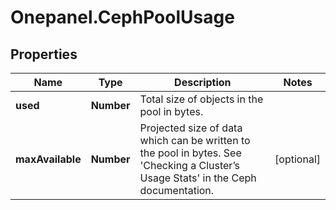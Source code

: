 # Onepanel.CephPoolUsage

## Properties
Name | Type | Description | Notes
------------ | ------------- | ------------- | -------------
**used** | **Number** | Total size of objects in the pool in bytes. | 
**maxAvailable** | **Number** | Projected size of data which can be written to the pool in bytes. See &#39;Checking a Cluster’s Usage Stats&#39; in the Ceph documentation. | [optional] 


